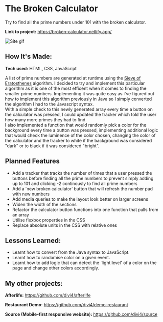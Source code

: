 # The Broken Calculator
Try to find all the prime numbers under 101 with the broken calculator.

**Link to project:** https://broken-calculator.netlify.app/

![Site gif](https://i.ibb.co/7VW8JC7/calc-2021-05-31-17-54-43.gif)

## How It's Made:

**Tech used:** HTML, CSS, JavaScript

A list of prime numbers are generated at runtime using the [Sieve of Eratosthenes](https://en.wikipedia.org/wiki/Sieve_of_Eratosthenes) algorithm. I decided to try and implement this particular algorithm as it is one of the most efficent when it comes to finding the smaller prime numbers. Implementing it was quite easy as I've figured out how to implement this algorithm previously in Java so I simply converted the algorithm I had to the Javascript syntax.  
With a simple check to this newly generated array every time a button on the calculator was pressed, I could updated the tracker which told the user how many more primes they had to find.  
I also implemented a function that would randomly pick a color for the background every time a button was pressed, implementing additional logic that would check the luminence of the color chosen, changing the color of the calculator and the tracker to white if the background was considered "dark" or to black if it was considered "bright".  

## Planned Features

- Add a tracker that tracks the number of times that a user pressed the buttons before finding all the prime numbers to prevent simply adding up to 101 and clicking -2 continously to find all prime numbers
- Add a 'new broken calculator' button that will refresh the number pad with new numbers
- Add media queries to make the layout look better on larger screens
- Widen the width of the sections
- Refactor the calculator button functions into one function that pulls from an array
- Utilise flexbox properties in the CSS
- Replace absolute units in the CSS with relative ones

## Lessons Learned:

- Learnt how to convert from the Java syntax to JavaScript.  
- Learnt how to randomise color on a given event.  
- Learnt how to add logic that can detect the 'light level' of a color on the page and change other colors accordingly.  

## My other projects:

**Afterlife:** https://github.com/divi4/afterlife

**Restaurant Demo:** https://github.com/divi4/demo-restaurant

**Source (Mobile-first responsive website):** https://github.com/divi4/source



